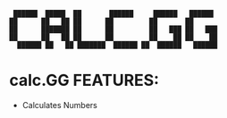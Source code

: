  ```
  ██████  █████  ██       ██████     ██████   ██████  
██      ██   ██ ██      ██         ██       ██       
██      ███████ ██      ██         ██   ███ ██   ███ 
██      ██   ██ ██      ██         ██    ██ ██    ██ 
  ██████ ██   ██ ███████  ██████ ██  ██████   ██████  
```
# calc.GG FEATURES: #
* Calculates Numbers